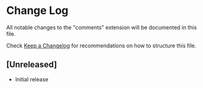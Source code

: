 # Change Log

All notable changes to the "comments" extension will be documented in this file.

Check [Keep a Changelog](http://keepachangelog.com/) for recommendations on how to structure this file.

## [Unreleased]

- Initial release